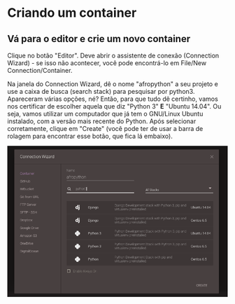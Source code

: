# Criando um container

## Vá para o editor e crie um novo container

Clique no botão "Editor". Deve abrir o assistente de conexão (Connection Wizard) - se isso não acontecer, você pode encontrá-lo em File/New Connection/Container.

Na janela do Connection Wizard, dê o nome "afropython" a seu projeto e use a caixa de busca (search stack) para pesquisar por python3. Apareceram várias opções, né? Então, para que tudo dê certinho, vamos nos certificar de escolher aquela que diz "Python 3" **E** "Ubuntu 14.04". Ou seja, vamos utilizar um computador que já tem o GNU/Linux Ubuntu instalado, com a versão mais recente do Python. Após selecionar corretamente, clique em "Create" (você pode ter de usar a barra de rolagem para encontrar esse botão, que fica lá embaixo).

![criacao_do_container](criacao_do_container.png)